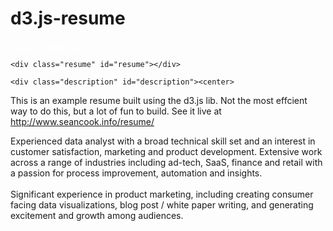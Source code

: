 # d3.js-resume

<html>
<title>Sean Cook</title>
<link href='https://fonts.googleapis.com/css?family=Comfortaa:300|Coda:400,800' rel='stylesheet' type='text/css'>
<script src="http://d3js.org/d3.v3.min.js"></script>
<link rel="stylesheet" type="text/css" href="http://www.seancook.info/resume/css/stylesheet.css">
<body background = "http://feelgrafix.com/data_images/out/12/862702-ocean-mist-wallpaper.jpg">
</head>

<body>
<a href ="http://seancook.info" style="color:white;">Back to SeanCook.info</a>
<div class="con" id="con">

    <div class="resume" id="resume"></div>

    <div class="description" id="description"><center>
This is an example resume built using the d3.js lib. Not the most effcient way to do this, but a lot of fun to build. See it live at <a href="http://www.seancook.info/resume/">http://www.seancook.info/resume/</a>

Experienced data analyst with a broad technical skill set and an interest in customer satisfaction, marketing and product development. Extensive work across a range of industries including ad-tech, SaaS, finance and retail with a passion for process improvement, automation and insights.
<br><br>
Significant experience in product marketing, including creating consumer facing data visualizations, blog post / white paper writing, and generating excitement and growth among audiences.
</center> 
</div>

</body>
</html>
